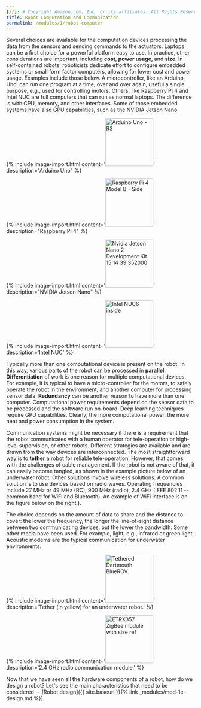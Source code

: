 ```yaml
---
[//]: # Copyright Amazon.com, Inc. or its affiliates. All Rights Reserved. // SPDX-License-Identifier: CC-BY-SA-4.0
title: Robot Computation and Communication
permalink: /modules/1/robot-computer
---
```


Several choices are available for the computation devices processing the data from the sensors and sending commands to the actuators. Laptops can be a first choice for a powerful platform easy to use. In practice, other considerations are important, including **cost**, **power usage**, and **size**. In self-contained robots, roboticists dedicate effort to configure embedded systems or small form factor computers, allowing for lower cost and power usage. Examples include those below. A microcontroller, like an Arduino Uno, can run one program at a time, over and over again, useful a single purpose, e.g., used for controlling motors. Others, like Raspberry Pi 4 and Intel NUC are full computers that can run as normal laptops. The difference is with CPU, memory, and other interfaces. Some of those embedded systems have also GPU capabilities, such as the NVIDIA Jetson Nano.

{% include image-import.html content='<a title="SparkFun Electronics from Boulder, USA / CC BY (https://creativecommons.org/licenses/by/2.0)" href="https://commons.wikimedia.org/wiki/File:Arduino_Uno_-_R3.jpg"><img height="128px" alt="Arduino Uno - R3" src="https://upload.wikimedia.org/wikipedia/commons/3/38/Arduino_Uno_-_R3.jpg"></a>' description="Arduino Uno" %}

{% include image-import.html content='<a title="Miiicihiaieil  Hieinizilieir / Wikimedia Commons" href="https://commons.wikimedia.org/wiki/File:Raspberry_Pi_4_Model_B_-_Side.jpg"><img height="128px" alt="Raspberry Pi 4 Model B - Side" src="https://upload.wikimedia.org/wikipedia/commons/thumb/f/f1/Raspberry_Pi_4_Model_B_-_Side.jpg/512px-Raspberry_Pi_4_Model_B_-_Side.jpg"></a>' description="Raspberry Pi 4"  %}

{% include image-import.html content='<a title="Ubahnverleih / CC0" href="https://commons.wikimedia.org/wiki/File:Nvidia_Jetson_Nano_2_Development_Kit_15_14_39_352000.jpeg"><img height="128px" alt="Nvidia Jetson Nano 2 Development Kit 15 14 39 352000" src="https://upload.wikimedia.org/wikipedia/commons/thumb/7/76/Nvidia_Jetson_Nano_2_Development_Kit_15_14_39_352000.jpeg/512px-Nvidia_Jetson_Nano_2_Development_Kit_15_14_39_352000.jpeg"></a>' description="NVIDIA Jetson Nano" %}

{% include image-import.html content='<a title="Laserlicht / CC BY-SA (https://creativecommons.org/licenses/by-sa/4.0)" href="https://commons.wikimedia.org/wiki/File:Intel_NUC6_inside.jpg"><img height="128px" alt="Intel NUC6 inside" src="https://upload.wikimedia.org/wikipedia/commons/thumb/6/6c/Intel_NUC6_inside.jpg/512px-Intel_NUC6_inside.jpg"></a>' description='Intel NUC' %}

Typically more than one computational device is present on the robot. In this way, various parts of the robot can be processed in **parallel**. **Differentiation** of work is one reason for multiple computational devices. For example, it is typical to have a micro-controller for the motors, to safely operate the robot in the environment, and another computer for processing sensor data. **Redundancy** can be another reason to have more than one computer. Computational power requirements depend on the sensor data to be processed and the software run on-board. Deep learning techniques require GPU capabilities. Clearly, the more computational power, the more heat and power consumption in the system.

Communication systems might be necessary if there is a requirement that the robot communicates with a human operator for tele-operation or high-level supervision, or other robots. Different strategies are available and are drawn from the way devices are interconnected. The most straightforward way is to **tether** a robot for reliable tele-operation. However, that comes with the challenges of cable management. If the robot is not aware of that, it can easily become tangled, as shown in the example picture below of an underwater robot.
Other solutions involve wireless solutions. A common solution is to use devices based on radio waves. Operating frequencies include 27 MHz or 49 MHz (RC), 900 MHz (radio), 2.4 GHz (IEEE 802.11 -- common band for WiFi and Bluetooth). An example of WiFi interface is on the figure below on the right.).

The choice depends on the amount of data to share and the distance to cover: the lower the frequency, the longer the line-of-sight distance between two communicating devices, but the lower the bandwidth. Some other media have been used. For example, light, e.g., infrared or green light. Acoustic modems are the typical communication for underwater environments.

{% include image-import.html content='<img height="128" alt="Tethered Dartmouth BlueROV." src="/img/20200405_145405-dartmouth-bluerov-tether.jpg">' description='Tether (in yellow) for an underwater robot.' %}

{% include image-import.html content='<a title="AutolycusQ / CC BY-SA (https://creativecommons.org/licenses/by-sa/3.0)" href="https://commons.wikimedia.org/wiki/File:ETRX357_ZigBee_module_with_size_ref.JPG"><img height="128" alt="ETRX357 ZigBee module with size ref" src="https://upload.wikimedia.org/wikipedia/commons/thumb/2/29/ETRX357_ZigBee_module_with_size_ref.JPG/512px-ETRX357_ZigBee_module_with_size_ref.JPG"></a>' description='2.4 GHz radio communication module.' %}

Now that we have seen all the hardware components of a robot, how do we design a robot? Let's see the main characteristics that need to be considered -- [Robot design]({{ site.baseurl }}{% link _modules/mod-1e-design.md %}).
